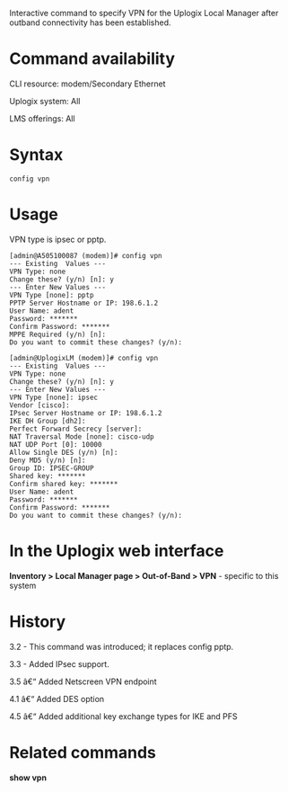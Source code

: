 <!-- 5.4 -->

Interactive command to specify VPN for the Uplogix Local Manager after outband connectivity has been established. 
 
# Command availability 

CLI resource: modem/Secondary Ethernet

Uplogix system: All

LMS offerings: All

# Syntax 

```
config vpn
```

# Usage 

VPN type is ipsec or pptp.

```
[admin@A505100087 (modem)]# config vpn
--- Existing  Values ---
VPN Type: none
Change these? (y/n) [n]: y
--- Enter New Values ---
VPN Type [none]: pptp
PPTP Server Hostname or IP: 198.6.1.2
User Name: adent
Password: *******
Confirm Password: *******
MPPE Required (y/n) [n]:
Do you want to commit these changes? (y/n):
```

```
[admin@UplogixLM (modem)]# config vpn
--- Existing  Values ---
VPN Type: none
Change these? (y/n) [n]: y
--- Enter New Values ---
VPN Type [none]: ipsec
Vendor [cisco]:
IPsec Server Hostname or IP: 198.6.1.2
IKE DH Group [dh2]:
Perfect Forward Secrecy [server]:
NAT Traversal Mode [none]: cisco-udp
NAT UDP Port [0]: 10000
Allow Single DES (y/n) [n]:
Deny MD5 (y/n) [n]:
Group ID: IPSEC-GROUP
Shared key: *******
Confirm shared key: *******
User Name: adent
Password: *******
Confirm Password: *******
Do you want to commit these changes? (y/n):

```

# In the Uplogix web interface

**Inventory > Local Manager page > Out-of-Band > VPN**  - specific to this system

# History 

3.2 - This command was introduced; it replaces config pptp.

3.3 - Added IPsec support.

3.5 â€“ Added Netscreen VPN endpoint

4.1 â€“ Added DES option

4.5 â€“ Added additional key exchange types for IKE and PFS

# Related commands 

**show vpn**
